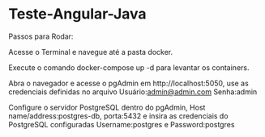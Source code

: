 ﻿# Teste-Angular-Java


Passos para Rodar:

Acesse o Terminal e navegue até a pasta docker.

Execute o comando docker-compose up -d para levantar os containers.

Abra o navegador e acesse o pgAdmin em http://localhost:5050, use as credenciais definidas no arquivo Usuário:admin@admin.com Senha:admin

Configure o servidor PostgreSQL dentro do pgAdmin, Host name/address:postgres-db, porta:5432 e insira as credenciais do PostgreSQL configuradas Username:postgres e Password:postgres


